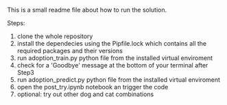 This is a small readme file about how to run the solution.

Steps:
1. clone the whole repository
2. install the dependecies using the Pipfile.lock which contains all the required packages and their versions
3. run adoption_train.py python file from the installed virtual enviroment 
4. check for a 'Goodbye' message at the bottom of your terminal after Step3
5. run adoption_predict.py python file from the installed virtual enviroment
6. open the post_try.ipynb notebook an trigger the code
7. optional: try out other dog and cat combinations